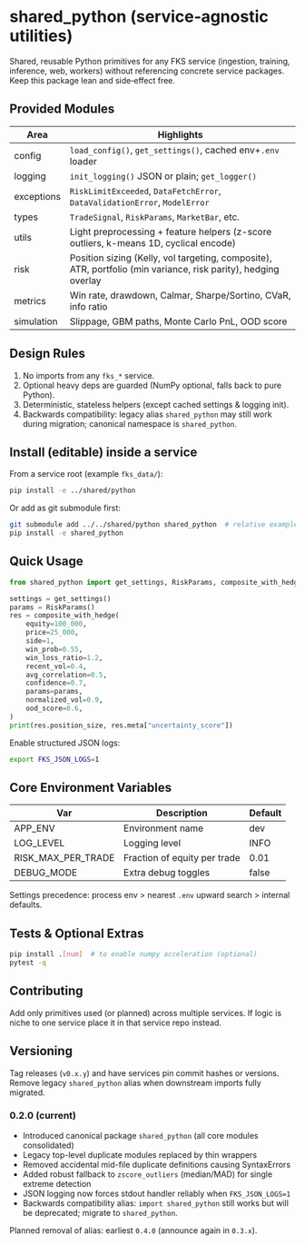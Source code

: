 # shared_python (service‑agnostic utilities)

Shared, reusable Python primitives for any FKS service (ingestion, training, inference, web, workers) without referencing concrete service packages. Keep this package lean and side‑effect free.

## Provided Modules

| Area | Highlights |
|------|------------|
| config | `load_config()`, `get_settings()`, cached env+`.env` loader |
| logging | `init_logging()` JSON or plain; `get_logger()` |
| exceptions | `RiskLimitExceeded`, `DataFetchError`, `DataValidationError`, `ModelError` |
| types | `TradeSignal`, `RiskParams`, `MarketBar`, etc. |
| utils | Light preprocessing + feature helpers (z-score outliers, k-means 1D, cyclical encode) |
| risk | Position sizing (Kelly, vol targeting, composite), ATR, portfolio (min variance, risk parity), hedging overlay |
| metrics | Win rate, drawdown, Calmar, Sharpe/Sortino, CVaR, info ratio |
| simulation | Slippage, GBM paths, Monte Carlo PnL, OOD score |

## Design Rules

1. No imports from any `fks_*` service.
2. Optional heavy deps are guarded (NumPy optional, falls back to pure Python).
3. Deterministic, stateless helpers (except cached settings & logging init).
4. Backwards compatibility: legacy alias `shared_python` may still work during migration; canonical namespace is `shared_python`.

## Install (editable) inside a service

From a service root (example `fks_data/`):

```bash
pip install -e ../shared/python
```

Or add as git submodule first:

```bash
git submodule add ../../shared/python shared_python  # relative example
pip install -e shared_python
```

## Quick Usage

```python
from shared_python import get_settings, RiskParams, composite_with_hedge

settings = get_settings()
params = RiskParams()
res = composite_with_hedge(
	equity=100_000,
	price=25_000,
	side=1,
	win_prob=0.55,
	win_loss_ratio=1.2,
	recent_vol=0.4,
	avg_correlation=0.5,
	confidence=0.7,
	params=params,
	normalized_vol=0.9,
	ood_score=0.6,
)
print(res.position_size, res.meta["uncertainty_score"])
```

Enable structured JSON logs:

```bash
export FKS_JSON_LOGS=1
```

## Core Environment Variables

| Var | Description | Default |
|-----|-------------|---------|
| APP_ENV | Environment name | dev |
| LOG_LEVEL | Logging level | INFO |
| RISK_MAX_PER_TRADE | Fraction of equity per trade | 0.01 |
| DEBUG_MODE | Extra debug toggles | false |

Settings precedence: process env > nearest `.env` upward search > internal defaults.

## Tests & Optional Extras

```bash
pip install .[num]  # to enable numpy acceleration (optional)
pytest -q
```

## Contributing

Add only primitives used (or planned) across multiple services. If logic is niche to one service place it in that service repo instead.

## Versioning

Tag releases (`v0.x.y`) and have services pin commit hashes or versions. Remove legacy `shared_python` alias when downstream imports fully migrated.

### 0.2.0 (current)

- Introduced canonical package `shared_python` (all core modules consolidated)
- Legacy top-level duplicate modules replaced by thin wrappers
- Removed accidental mid-file duplicate definitions causing SyntaxErrors
- Added robust fallback to `zscore_outliers` (median/MAD) for single extreme detection
- JSON logging now forces stdout handler reliably when `FKS_JSON_LOGS=1`
- Backwards compatibility alias: `import shared_python` still works but will be deprecated; migrate to `shared_python`.

Planned removal of alias: earliest `0.4.0` (announce again in `0.3.x`).
